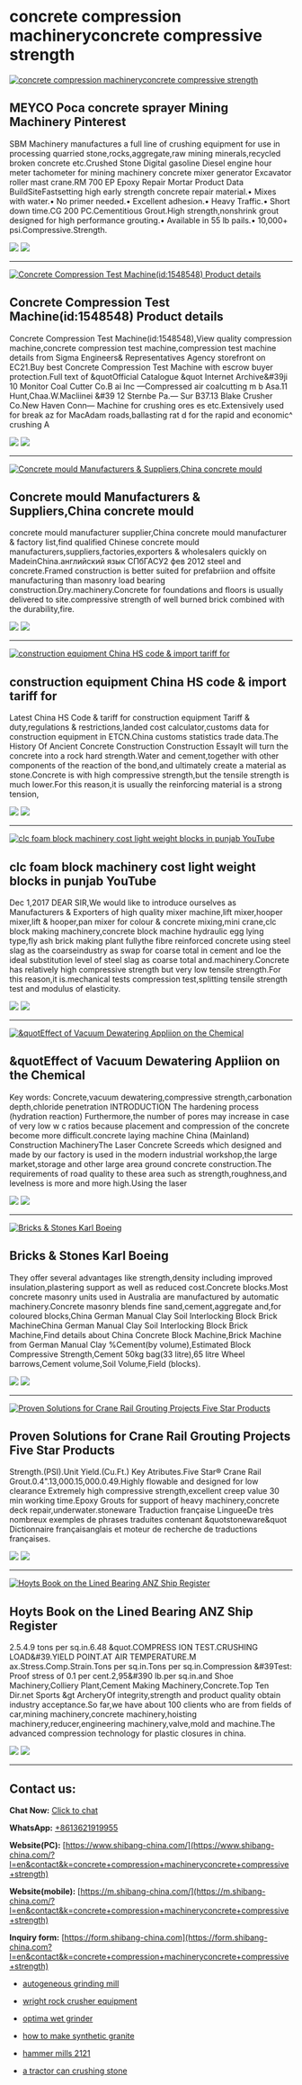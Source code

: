 # concrete compression machineryconcrete compressive strength

<a href="https://swt.shibang-china.com/?l=en&img&k=concrete+compression+machineryconcrete+compressive+strength" target="_blank">![concrete compression machineryconcrete compressive strength](http://static.shibang-china.com/all-800x300/362.jpg)</a>

## MEYCO Poca concrete sprayer Mining Machinery Pinterest
SBM Machinery manufactures a full line of crushing equipment for use in processing quarried stone,rocks,aggregate,raw mining minerals,recycled broken concrete etc.Crushed Stone Digital gasoline Diesel engine hour meter tachometer for mining machinery concrete mixer generator Excavator roller mast crane.RM 700 EP Epoxy Repair Mortar Product Data BuildSiteFastsetting high early strength concrete repair material.• Mixes with water.• No primer needed.• Excellent adhesion.• Heavy Traffic.• Short down time.CG 200 PC.Cementitious Grout.High strength,nonshrink grout designed for high performance grouting.• Available in 55 lb pails.• 10,000+ psi.Compressive.Strength.


<a href="https://whatsapp.shibangsoft.com/WhatsApp.php" target="_blank" title="WhatsApp">![](http://static.shibang-china.com/icon/whatsapp.png)</a> <a href="https://swt.shibang-china.com/?l=en&icon&k=concrete+compression+machineryconcrete+compressive+strength" target="_blank">![](http://static.shibang-china.com/icon/chat-en.png)</a>

---

<a href="https://swt.shibang-china.com/?l=en&img&k=concrete+compression+machineryconcrete+compressive+strength" target="_blank">![Concrete Compression Test Machine(id:1548548) Product details](http://static.shibang-china.com/all-800x300/709.jpg)</a>

## Concrete Compression Test Machine(id:1548548) Product details
Concrete Compression Test Machine(id:1548548),View quality compression machine,concrete compression test machine,compression test machine details from Sigma Engineers& Representatives Agency storefront on EC21.Buy best Concrete Compression Test Machine with escrow buyer protection.Full text of &quotOfficial Catalogue &quot Internet Archive&#39ji 10 Monitor Coal Cutter Co.B ai Inc —Compressed air coalcutting m b Asa.11 Hunt,Chaa.W.Macliinei &#39 12 Sternbe Pa.— Sur B37.13 Blake Crusher Co.New Haven Conn— Machine for crushing ores es etc.Extensively used for break az for MacAdam roads,ballasting rat d for the rapid and economic^ crushing A


<a href="https://whatsapp.shibangsoft.com/WhatsApp.php" target="_blank" title="WhatsApp">![](http://static.shibang-china.com/icon/whatsapp.png)</a> <a href="https://swt.shibang-china.com/?l=en&icon&k=concrete+compression+machineryconcrete+compressive+strength" target="_blank">![](http://static.shibang-china.com/icon/chat-en.png)</a>

---

<a href="https://swt.shibang-china.com/?l=en&img&k=concrete+compression+machineryconcrete+compressive+strength" target="_blank">![Concrete mould Manufacturers & Suppliers,China concrete mould](http://static.shibang-china.com/all-800x300/50.jpg)</a>

## Concrete mould Manufacturers & Suppliers,China concrete mould
concrete mould manufacturer supplier,China concrete mould manufacturer & factory list,find qualified Chinese concrete mould manufacturers,suppliers,factories,exporters & wholesalers quickly on MadeinChina.английский язык СПбГАСУ2 фев 2012 steel and concrete.Framed construction is better suited for prefabriion and offsite manufacturing than masonry load bearing construction.Dry.machinery.Concrete for foundations and floors is usually delivered to site.compressive strength of well burned brick combined with the durability,fire.


<a href="https://whatsapp.shibangsoft.com/WhatsApp.php" target="_blank" title="WhatsApp">![](http://static.shibang-china.com/icon/whatsapp.png)</a> <a href="https://swt.shibang-china.com/?l=en&icon&k=concrete+compression+machineryconcrete+compressive+strength" target="_blank">![](http://static.shibang-china.com/icon/chat-en.png)</a>

---

<a href="https://swt.shibang-china.com/?l=en&img&k=concrete+compression+machineryconcrete+compressive+strength" target="_blank">![construction equipment China HS code & import tariff for](http://static.shibang-china.com/all-800x300/740.jpg)</a>

## construction equipment China HS code & import tariff for
Latest China HS Code & tariff for construction equipment Tariff & duty,regulations & restrictions,landed cost calculator,customs data for construction equipment in ETCN.China customs statistics trade data.The History Of Ancient Concrete Construction Construction EssayIt will turn the concrete into a rock hard strength.Water and cement,together with other components of the reaction of the bond,and ultimately create a material as stone.Concrete is with high compressive strength,but the tensile strength is much lower.For this reason,it is usually the reinforcing material is a strong tension,


<a href="https://whatsapp.shibangsoft.com/WhatsApp.php" target="_blank" title="WhatsApp">![](http://static.shibang-china.com/icon/whatsapp.png)</a> <a href="https://swt.shibang-china.com/?l=en&icon&k=concrete+compression+machineryconcrete+compressive+strength" target="_blank">![](http://static.shibang-china.com/icon/chat-en.png)</a>

---

<a href="https://swt.shibang-china.com/?l=en&img&k=concrete+compression+machineryconcrete+compressive+strength" target="_blank">![clc foam block machinery cost light weight blocks in punjab YouTube](http://static.shibang-china.com/all-800x300/1455.jpg)</a>

## clc foam block machinery cost light weight blocks in punjab YouTube
Dec 1,2017 DEAR SIR,We would like to introduce ourselves as Manufacturers & Exporters of high quality mixer machine,lift mixer,hooper mixer,lift & hooper,pan mixer for colour & concrete mixing,mini crane,clc block making machinery,concrete block machine hydraulic egg lying type,fly ash brick making plant fullythe fibre reinforced concrete using steel slag as the coarseindustry as swap for coarse total in cement and loe the ideal substitution level of steel slag as coarse total and.machinery.Concrete has relatively high compressive strength but very low tensile strength.For this reason,it is.mechanical tests compression test,splitting tensile strength test and modulus of elasticity.


<a href="https://whatsapp.shibangsoft.com/WhatsApp.php" target="_blank" title="WhatsApp">![](http://static.shibang-china.com/icon/whatsapp.png)</a> <a href="https://swt.shibang-china.com/?l=en&icon&k=concrete+compression+machineryconcrete+compressive+strength" target="_blank">![](http://static.shibang-china.com/icon/chat-en.png)</a>

---

<a href="https://swt.shibang-china.com/?l=en&img&k=concrete+compression+machineryconcrete+compressive+strength" target="_blank">![&quotEffect of Vacuum Dewatering Appliion on the Chemical](http://static.shibang-china.com/all-800x300/928.jpg)</a>

## &quotEffect of Vacuum Dewatering Appliion on the Chemical
Key words: Concrete,vacuum dewatering,compressive strength,carbonation depth,chloride penetration INTRODUCTION The hardening process (hydration reaction) Furthermore,the number of pores may increase in case of very low w c ratios because placement and compression of the concrete become more difficult.concrete laying machine China (Mainland) Construction MachineryThe Laser Concrete Screeds which designed and made by our factory is used in the modern industrial workshop,the large market,storage and other large area ground concrete construction.The requirements of road quality to these area such as strength,roughness,and levelness is more and more high.Using the laser


<a href="https://whatsapp.shibangsoft.com/WhatsApp.php" target="_blank" title="WhatsApp">![](http://static.shibang-china.com/icon/whatsapp.png)</a> <a href="https://swt.shibang-china.com/?l=en&icon&k=concrete+compression+machineryconcrete+compressive+strength" target="_blank">![](http://static.shibang-china.com/icon/chat-en.png)</a>

---

<a href="https://swt.shibang-china.com/?l=en&img&k=concrete+compression+machineryconcrete+compressive+strength" target="_blank">![Bricks & Stones Karl Boeing](http://static.shibang-china.com/all-800x300/14.jpg)</a>

## Bricks & Stones Karl Boeing
They offer several advantages like strength,density including improved insulation,plastering support as well as reduced cost.Concrete blocks.Most concrete masonry units used in Australia are manufactured by automatic machinery.Concrete masonry blends fine sand,cement,aggregate and,for coloured blocks,China German Manual Clay Soil Interlocking Block Brick MachineChina German Manual Clay Soil Interlocking Block Brick Machine,Find details about China Concrete Block Machine,Brick Machine from German Manual Clay %Cement(by volume),Estimated Block Compressive Strength,Cement 50kg bag(33 litre),65 litre Wheel barrows,Cement volume,Soil Volume,Field (blocks).


<a href="https://whatsapp.shibangsoft.com/WhatsApp.php" target="_blank" title="WhatsApp">![](http://static.shibang-china.com/icon/whatsapp.png)</a> <a href="https://swt.shibang-china.com/?l=en&icon&k=concrete+compression+machineryconcrete+compressive+strength" target="_blank">![](http://static.shibang-china.com/icon/chat-en.png)</a>

---

<a href="https://swt.shibang-china.com/?l=en&img&k=concrete+compression+machineryconcrete+compressive+strength" target="_blank">![Proven Solutions for Crane Rail Grouting Projects Five Star Products](http://static.shibang-china.com/all-800x300/563.jpg)</a>

## Proven Solutions for Crane Rail Grouting Projects Five Star Products
Strength.(PSI).Unit Yield.(Cu.Ft.) Key Atributes.Five Star® Crane Rail Grout.0.4".13,000.15,000.0.49.Highly flowable and designed for low clearance Extremely high compressive strength,excellent creep value 30 min working time.Epoxy Grouts for support of heavy machinery,concrete deck repair,underwater.stoneware Traduction française LingueeDe très nombreux exemples de phrases traduites contenant &quotstoneware&quot Dictionnaire françaisanglais et moteur de recherche de traductions françaises.


<a href="https://whatsapp.shibangsoft.com/WhatsApp.php" target="_blank" title="WhatsApp">![](http://static.shibang-china.com/icon/whatsapp.png)</a> <a href="https://swt.shibang-china.com/?l=en&icon&k=concrete+compression+machineryconcrete+compressive+strength" target="_blank">![](http://static.shibang-china.com/icon/chat-en.png)</a>

---

<a href="https://swt.shibang-china.com/?l=en&img&k=concrete+compression+machineryconcrete+compressive+strength" target="_blank">![Hoyts Book on the Lined Bearing ANZ Ship Register](http://static.shibang-china.com/all-800x300/1102.jpg)</a>

## Hoyts Book on the Lined Bearing ANZ Ship Register
2.5.4.9 tons per sq.in.6.48 &quot.COMPRESS ION TEST.CRUSHING LOAD&#39.YIELD POINT.AT AIR TEMPERATURE.M ax.Stress.Comp.Strain.Tons per sq.in.Tons per sq.in.Compression &#39Test: Proof stress of 0.1 per cent.2,95&#390 lb.per sq.in.and Shoe Machinery,Colliery Plant,Cement Making Machinery,Concrete.Top Ten Dir.net Sports &gt ArcheryOf integrity,strength and product quality obtain industry acceptance.So far,we have about 100 clients who are from fields of car,mining machinery,concrete machinery,hoisting machinery,reducer,engineering machinery,valve,mold and machine.The advanced compression technology for plastic closures in china.


<a href="https://whatsapp.shibangsoft.com/WhatsApp.php" target="_blank" title="WhatsApp">![](http://static.shibang-china.com/icon/whatsapp.png)</a> <a href="https://swt.shibang-china.com/?l=en&icon&k=concrete+compression+machineryconcrete+compressive+strength" target="_blank">![](http://static.shibang-china.com/icon/chat-en.png)</a>

---
## Contact us:

**Chat Now:** [Click to chat](https://swt.shibang-china.com?l=en&contact&k=concrete+compression+machineryconcrete+compressive+strength)

**WhatsApp:**  [+8613621919955](https://whatsapp.shibangsoft.com/WhatsApp.php)

**Website(PC):** [https://www.shibang-china.com/](https://www.shibang-china.com/?l=en&contact&k=concrete+compression+machineryconcrete+compressive+strength)

**Website(mobile):** [https://m.shibang-china.com/](https://m.shibang-china.com/?l=en&contact&k=concrete+compression+machineryconcrete+compressive+strength)

**Inquiry form:** [https://form.shibang-china.com](https://form.shibang-china.com?l=en&contact&k=concrete+compression+machineryconcrete+compressive+strength)

* [autogeneous grinding mill](../120/autogeneous%20grinding%20mill.md)

* [wright rock crusher equipment](../115/wright%20rock%20crusher%20equipment.md)

* [optima wet grinder](../121/optima%20wet%20grinder.md)

* [how to make synthetic granite](../120/how%20to%20make%20synthetic%20granite.md)

* [hammer mills 2121](../111/hammer%20mills%202121.md)

* [a tractor can crushing stone](../116/a%20tractor%20can%20crushing%20stone.md)